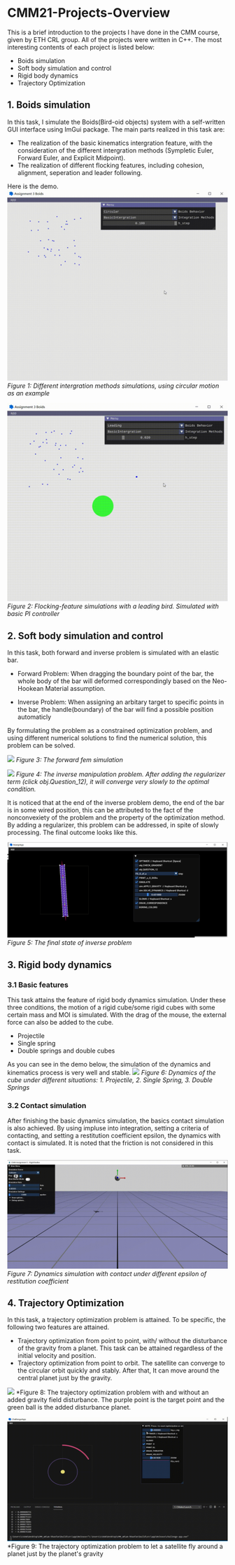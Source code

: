 # CMM21-Projects-Overview
This is a brief introduction to the projects I have done in the CMM course, given by ETH CRL group. All of the projects were written in C++.
The most interesting contents of each project is listed below:


* Boids simulation
* Soft body simulation and control
* Rigid body dynamics
* Trajectory Optimization

## 1.  Boids simulation
In this task, I simulate the Boids(Bird-oid objects) system with a self-written GUI interface using ImGui package. The main parts realized in this task are: 
* The realization of the basic kinematics intergration feature, with the consideration of the different intergration methods (Sympletic Euler, Forward Euler, and Explicit Midpoint).
* The realization of different flocking features, including cohesion, alignment, seperation and leader following.

Here is the demo.
![](images/a3-intergrationmethods.gif)
*Figure 1: Different intergration methods simulations, using circular motion as an example*

![](images/a3-flocking.gif)
*Figure 2: Flocking-feature simulations with a leading bird. Simulated with basic PI controller*

## 2. Soft body simulation and control
In this task, both forward and inverse problem is simulated with an elastic bar. 
* Forward Problem: When dragging the boundary point of the bar, the whole body of the bar will deformed correspondingly based on the Neo-Hookean Material assumption.

* Inverse Problem: When assigning an arbitary target to specific points in the bar, the handle(boundary) of the bar will find a possible position automaticly  

 By formulating the problem as a constrained optimization problem, and using different numerical solutions to find the numerical solution, this problem can be solved.

![](images/a4-fem.gif)
*Figure 3: The forward fem simulation*

![](images/a4-manip.gif)
*Figure 4: The inverse manipulation problem. After adding the regularizer term (click obj.Question_12), it will converge very slowly to the optimal condition.*

It is noticed that at the end of the inverse problem demo, the end of the bar is in some wired position, this can be attributed to the fact of the nonconvexiety of the problem and the property of the optimization method. By adding a regularizer, this problem can be addressed, in spite of slowly processing. The final outcome looks like this.

![](images/a4-final.png)
*Figure 5: The final state of inverse problem*

## 3. Rigid body dynamics
### 3.1 Basic features 

This task attains the feature of rigid body dynamics simulation. Under these three conditions, the motion of a rigid cube/some rigid cubes with some certain mass and MOI is simulated. With the drag of the mouse, the external force can also be added to  the cube.
* Projectile
* Single spring
* Double springs and double cubes 

As you can see in the demo below, the simulation of the dynamics and kinematics process is very well and stable.
![](images/a5-demo1.gif)
*Figure 6: Dynamics of the cube under different situations: 1. Projectile, 2. Single Spring, 3. Double Springs*

### 3.2 Contact simulation
After finishing the basic dynamics simulation, the basics contact simulation is also achieved. By using impluse into integration, setting a criteria of contacting, and setting a restitution coefficient epsilon, the dynamics with contact is simulated. It is noted that the friction is not considered in this task.

![](images/a5-demo2.gif)
*Figure 7: Dynamics simulation with contact under different epsilon of restitution coefficient*

## 4. Trajectory Optimization
In this task, a trajectory optimization problem is attained. To be specific, the following two features are attained.
* Trajectory optimization from point to point, with/ without the disturbance of the gravity from a planet. This task can be attained regardless of the initial velocity and position.
* Trajectory optimization from point to orbit. The satellite can converge to the circular orbit quickly and stably. After that, It can move around the central planet just by the gravity.


![](images/a6-direction.gif)
*Figure 8: The trajectory optimization problem with and without an added gravity field disturbance. The purple point is the target point and the green ball is the added disturbance planet.

![](images/a6-circular.gif)
*Figure 9: The trajectory optimization problem to let a satellite fly around a planet just by the planet's gravity 